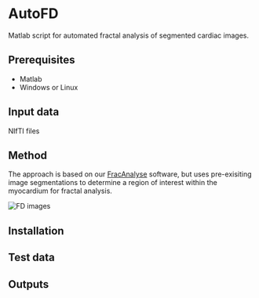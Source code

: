 # AutoFD
Matlab script for automated fractal analysis of segmented cardiac images.

## Prerequisites
- Matlab
- Windows or Linux

## Input data

NIfTI files

## Method

The approach is based on our [FracAnalyse](https://github.com/UK-Digital-Heart-Project/fracAnalyse) software, but uses pre-exisiting image segmentations to determine a region of interest 
within the myocardium for fractal analysis.  

![FD images](https://github.com/UK-Digital-Heart-Project/AutoFD/blob/master/FD_workflow.png)

## Installation

## Test data

## Outputs
